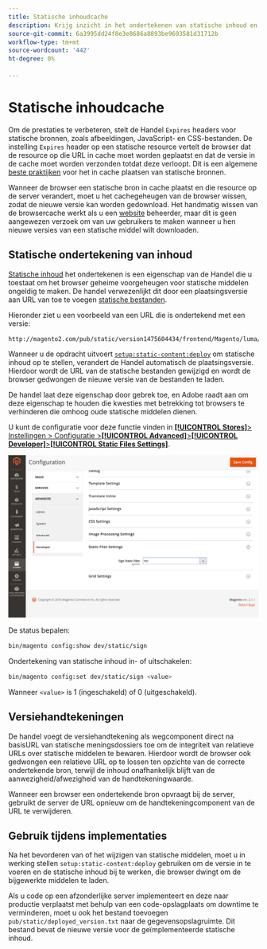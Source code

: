 ```yaml
---
title: Statische inhoudcache
description: Krijg inzicht in het ondertekenen van statische inhoud en hoe u de functie kunt in- of uitschakelen.
source-git-commit: 6a3995dd24f8e3e8686a8893be9693581d31712b
workflow-type: tm+mt
source-wordcount: '442'
ht-degree: 0%

---
```


# Statische inhoudcache

Om de prestaties te verbeteren, stelt de Handel `Expires` headers voor statische bronnen, zoals afbeeldingen, JavaScript- en CSS-bestanden.
De instelling `Expires` header op een statische resource vertelt de browser dat de resource op die URL in cache moet worden geplaatst en dat de versie in de cache moet worden verzonden totdat deze verloopt.
Dit is een algemene [beste praktijken](https://developer.yahoo.com/performance/rules.html#expires=) voor het in cache plaatsen van statische bronnen.

Wanneer de browser een statische bron in cache plaatst en die resource op de server verandert, moet u het cachegeheugen van de browser wissen, zodat de nieuwe versie kan worden gedownload.
Het handmatig wissen van de browsercache werkt als u een [website](https://glossary.magento.com/website) beheerder, maar dit is geen aangewezen verzoek om van uw gebruikers te maken wanneer u hen nieuwe versies van een statische middel wilt downloaden.

## Statische ondertekening van inhoud

[Statische inhoud](https://glossary.magento.com/static-content) het ondertekenen is een eigenschap van de Handel die u toestaat om het browser geheime voorgeheugen voor statische middelen ongeldig te maken.
De handel verwezenlijkt dit door een plaatsingsversie aan URL van toe te voegen [statische bestanden](https://glossary.magento.com/static-files).

Hieronder ziet u een voorbeeld van een URL die is ondertekend met een versie:

```terminal
http://magento2.com/pub/static/version1475604434/frontend/Magento/luma/en_US/images/logo.svg
```

Wanneer u de opdracht uitvoert [`setup:static-content:deploy`](../cli/static-view-file-deployment.md) om statische inhoud op te stellen, verandert de Handel automatisch de plaatsingsversie.
Hierdoor wordt de URL van de statische bestanden gewijzigd en wordt de browser gedwongen de nieuwe versie van de bestanden te laden.

De handel laat deze eigenschap door gebrek toe, en Adobe raadt aan om deze eigenschap te houden die kwesties met betrekking tot browsers te verhinderen die omhoog oude statische middelen dienen.

U kunt de configuratie voor deze functie vinden in [**[!UICONTROL Stores]**> Instellingen > Configuratie >**[!UICONTROL Advanced]**>**[!UICONTROL Developer]**>**[!UICONTROL Static Files Settings]**](https://docs.magento.com/user-guide/system/static-file-signature.html).

![Instellingen Statische bestanden](../../assets/configuration/static-files-settings.png)

De status bepalen:

```bash
bin/magento config:show dev/static/sign
```

Ondertekening van statische inhoud in- of uitschakelen:

```bash
bin/magento config:set dev/static/sign <value>
```

Wanneer `<value>` is 1 (ingeschakeld) of 0 (uitgeschakeld).

## Versiehandtekeningen

De handel voegt de versiehandtekening als wegcomponent direct na basisURL van statische meningsdossiers toe om de integriteit van relatieve URLs over statische middelen te bewaren.
Hierdoor wordt de browser ook gedwongen een relatieve URL op te lossen ten opzichte van de correcte ondertekende bron, terwijl de inhoud onafhankelijk blijft van de aanwezigheid/afwezigheid van de handtekeningwaarde.

Wanneer een browser een ondertekende bron opvraagt bij de server, gebruikt de server de URL opnieuw om de handtekeningcomponent van de URL te verwijderen.

## Gebruik tijdens implementaties

Na het bevorderen van of het wijzigen van statische middelen, moet u in werking stellen `setup:static-content:deploy` gebruiken om de versie in te voeren en de statische inhoud bij te werken, die browser dwingt om de bijgewerkte middelen te laden.

Als u code op een afzonderlijke server implementeert en deze naar productie verplaatst met behulp van een code-opslagplaats om downtime te verminderen, moet u ook het bestand toevoegen `pub/static/deployed_version.txt` naar de gegevensopslagruimte.
Dit bestand bevat de nieuwe versie voor de geïmplementeerde statische inhoud.
